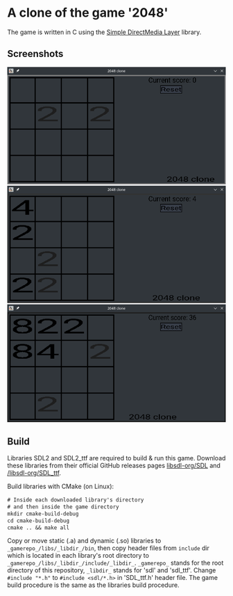 
# A clone of the game '2048'

The game is written in C using the 
[Simple DirectMedia Layer](https://www.libsdl.org/) 
library.

## Screenshots

![Game window](screenshots/a.png "Game window")
![Game window](screenshots/b.png "Game window")
![Game window](screenshots/c.png "Game window")

## Build

Libraries SDL2 and SDL2_ttf are required to build & run this game. 
Download these libraries from their official GitHub releases pages
[libsdl-org/SDL](https://github.com/libsdl-org/SDL/releases) 
and [/libsdl-org/SDL_ttf](https://github.com/libsdl-org/SDL_ttf/releases). 

Build libraries with CMake (on Linux):
```shell
# Inside each downloaded library's directory 
# and then inside the game directory
mkdir cmake-build-debug
cd cmake-build-debug
cmake .. && make all
```

Copy or move static (.a) and dynamic (.so) libraries to 
`_gamerepo_/libs/_libdir_/bin`, then copy header files from 
`include` dir which is located in each library's root directory 
to `_gamerepo_/libs/_libdir_/include/_libdir_`. `_gamerepo_` 
stands for the root directory of this repository, `_libdir_` 
stands for 'sdl' and 'sdl_ttf'. Change `#include "*.h"` to 
`#include <sdl/*.h>` in 'SDL_ttf.h' header file. The game build 
procedure is the same as the libraries build procedure.
